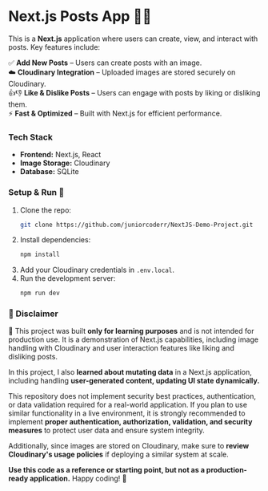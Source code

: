 # Next.js Posts App 📝📸  

This is a **Next.js** application where users can create, view, and interact with posts. Key features include:  

✅ **Add New Posts** – Users can create posts with an image.  
☁️ **Cloudinary Integration** – Uploaded images are stored securely on Cloudinary.  
👍👎 **Like & Dislike Posts** – Users can engage with posts by liking or disliking them.  
⚡ **Fast & Optimized** – Built with Next.js for efficient performance.  

### Tech Stack  
- **Frontend:** Next.js, React  
- **Image Storage:** Cloudinary
- **Database:** SQLite 

### Setup & Run 🚀  
1. Clone the repo:  
   ```bash
   git clone https://github.com/juniorcoderr/NextJS-Demo-Project.git
   ```
2. Install dependencies:  
   ```bash
   npm install
   ```
3. Add your Cloudinary credentials in `.env.local`.  
4. Run the development server:  
   ```bash
   npm run dev
   ```

### 📢 Disclaimer  
🚀 This project was built **only for learning purposes** and is not intended for production use. It is a demonstration of Next.js capabilities, including image handling with Cloudinary and user interaction features like liking and disliking posts.  

In this project, I also **learned about mutating data** in a Next.js application, including handling **user-generated content, updating UI state dynamically.**  

This repository does not implement security best practices, authentication, or data validation required for a real-world application. If you plan to use similar functionality in a live environment, it is strongly recommended to implement **proper authentication, authorization, validation, and security measures** to protect user data and ensure system integrity.  

Additionally, since images are stored on Cloudinary, make sure to **review Cloudinary's usage policies** if deploying a similar system at scale.  

**Use this code as a reference or starting point, but not as a production-ready application.** Happy coding! 🚀  
